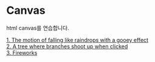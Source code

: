 # Canvas

html canvas를 연습합니다.

[1. The motion of falling like raindrops with a gooey effect](./simple-particle/README.md)<br>
[2. A tree where branches shoot up when clicked](./draw-growing-tree/README.md)<br>
[3. Fireworks](./fireworks/README.md)
